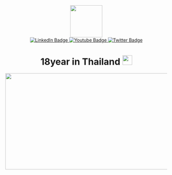 
<div style="text-align: center;">
  <div id="header">
    <img src="https://media.giphy.com/media/NbFbJWxIqbUg1W3L2J/giphy.gif" width="100" />
  </div>
  <div id="badges">
    <a href="">
      <img src="https://img.shields.io/badge/Instagram-E4405F?style=for-the-badge&logo=instagram&logoColor=white" alt="LinkedIn Badge" />
    </a>
    <a href="https://www.youtube.com/channel/UCqBC70DIOBdscFG2YvST0hw">
      <img src="https://img.shields.io/badge/YouTube-red?style=for-the-badge&logo=youtube&logoColor=white" alt="Youtube Badge" />
    </a>
    <a href="">
      <img src="https://img.shields.io/badge/Twitter-blue?style=for-the-badge&logo=twitter&logoColor=white" alt="Twitter Badge" />
    </a>
  </div>
  <h1>
    <div>
      18year in Thailand
      <img src="https://media.giphy.com/media/hvRJCLFzcasrR4ia7z/giphy.gif" width="30" />
    </div>
  </h1>
  <div>
    <img src="https://media.giphy.com/media/dWesBcTLavkZuG35MI/giphy.gif" width="600" height="300" />
  </div>
</div>
